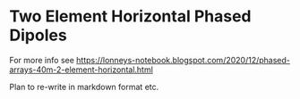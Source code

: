 # Two Element Horizontal Phased Dipoles

For more info see https://lonneys-notebook.blogspot.com/2020/12/phased-arrays-40m-2-element-horizontal.html

Plan to re-write in markdown format etc.